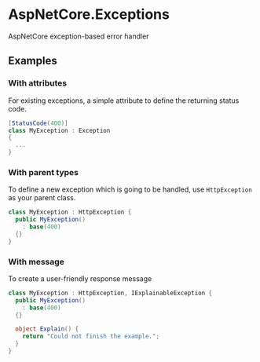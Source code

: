 # AspNetCore.Exceptions
AspNetCore exception-based error handler

## Examples

### With attributes
For existing exceptions, a simple attribute to define the returning status code.

```cs
[StatusCode(400)]
class MyException : Exception 
{
  ...
}
```

### With parent types
To define a new exception which is going to be handled, use `HttpException` as your parent class.

```cs
class MyException : HttpException {
  public MyException()
    : base(400)
  {}
}
```

### With message
To create a user-friendly response message 

```cs
class MyException : HttpException, IExplainableException {
  public MyException()
    : base(400)
  {}

  object Explain() {
    return "Could not finish the example.";
  }
}
```
